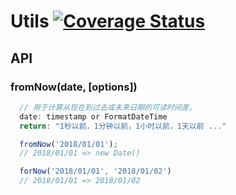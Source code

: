 # Utils [![Coverage Status](https://coveralls.io/repos/github/liushuangbill/Utils.js/badge.svg)](https://coveralls.io/github/liushuangbill/Utils.js)

## API
### fromNow(date, [options])
```js
  // 用于计算从现在到过去或未来日期的可读时间差。
  date: timestamp or FormatDateTime
  return: "1秒以前，1分钟以前，1小时以前，1天以前 ..."

  fromNow('2018/01/01');
  // 2018/01/01 => new Date()

  forNow('2018/01/01', '2018/01/02')
  // 2018/01/01 => 2018/01/02
```